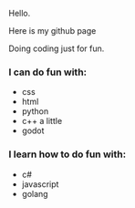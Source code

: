 Hello.

Here is my github page

Doing coding just for fun.

### I can do fun with:
- css
- html
- python
- c++ a little
- godot

### I learn how to do fun with:
- c#
- javascript
- golang
